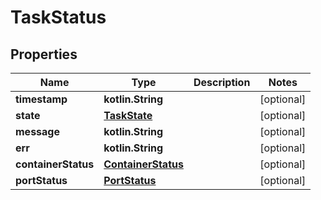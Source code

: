 
# TaskStatus

## Properties
Name | Type | Description | Notes
------------ | ------------- | ------------- | -------------
**timestamp** | **kotlin.String** |  |  [optional]
**state** | [**TaskState**](TaskState.md) |  |  [optional]
**message** | **kotlin.String** |  |  [optional]
**err** | **kotlin.String** |  |  [optional]
**containerStatus** | [**ContainerStatus**](ContainerStatus.md) |  |  [optional]
**portStatus** | [**PortStatus**](PortStatus.md) |  |  [optional]



